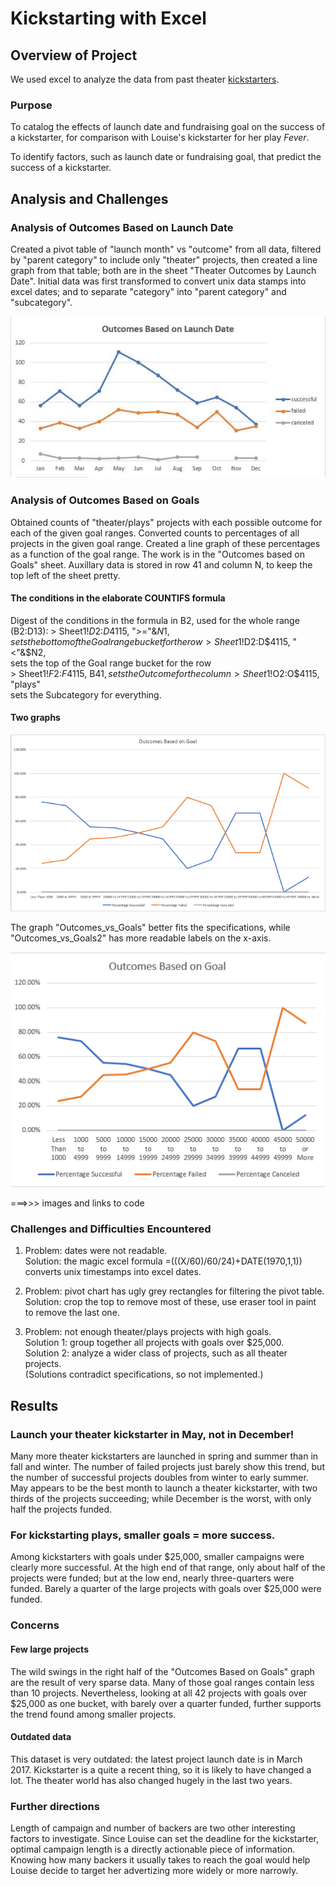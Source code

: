 # Kickstarting with Excel



## Overview of Project


 We used excel to analyze the data from past theater [kickstarters](https://www.kickstarter.com/).

### Purpose

 To catalog the effects of launch date and fundraising goal on the success of a kickstarter, for comparison with Louise's kickstarter for her play *Fever*.

 To identify factors, such as launch date or fundraising goal, that predict the success of a kickstarter. 



## Analysis and Challenges



### Analysis of Outcomes Based on Launch Date

 Created a pivot table of "launch month" vs "outcome" from all data, filtered by "parent category" to include only "theater" projects, then created a line graph from that table; both are in the sheet "Theater Outcomes by Launch Date". Initial data was first transformed to convert unix data stamps into excel dates; and to separate "category" into "parent category" and "subcategory".
 
 ![Here's the graph.](/resources/Theater_Outcomes_vs_Launch.png)



### Analysis of Outcomes Based on Goals


 Obtained counts of "theater/plays" projects with each possible outcome for each of the given goal ranges. Converted counts to percentages of all projects in the given goal range. Created a line graph of these percentages as a function of the goal range. The work is in the "Outcomes based on Goals" sheet. Auxillary data is stored in row 41 and column N, to keep the top left of the sheet pretty.

#### The conditions in the elaborate COUNTIFS formula

 Digest of the conditions in the formula in B2, used for the whole range (B2:D13):
		> Sheet1!$D$2:$D$4115, ">="&$N1,  
sets the bottom of the Goal range bucket for the row  
		> Sheet1!$D$2:$D$4115, "<"&$N2,  
sets the top of the Goal range bucket for the row  
		> Sheet1!$F$2:$F$4115, B$41,  
sets the Outcome for the column  
		> Sheet1!$O$2:$O$4115, "plays"  
sets the Subcategory for everything.  

#### Two graphs


![Requested graph.](/resources/Outcomes_vs_Goals.png)

 The graph "Outcomes_vs_Goals" better fits the specifications, while "Outcomes_vs_Goals2" has more readable labels on the x-axis.

![Better graph.](/resources/Outcomes_vs_Goals2.png)


 ===>>> images and links to code

### Challenges and Difficulties Encountered



1. Problem: dates were not readable.  
 Solution: the magic excel formula  =(((X/60)/60/24)+DATE(1970,1,1)) converts unix timestamps into excel dates.

2. Problem: pivot chart has ugly grey rectangles for filtering the pivot table.  
 Solution: crop the top to remove most of these, use eraser tool in paint to remove the last one.

3. Problem: not enough theater/plays projects with high goals.  
 Solution 1: group together all projects with goals over $25,000.  
 Solution 2: analyze a wider class of projects, such as all theater projects.  
 (Solutions contradict specifications, so not implemented.)

## Results



### Launch your theater kickstarter in May, not in December!

 Many more theater kickstarters are launched in spring and summer than in fall and winter. The number of failed projects just barely show this trend, but the number of successful projects doubles from winter to early summer. May appears to be the best month to launch a theater kickstarter, with two thirds of the projects succeeding; while December is the worst, with only half the projects funded.

### For kickstarting plays, smaller goals = more success.

 Among kickstarters with goals under $25,000, smaller campaigns were clearly more successful. At the high end of that range, only about half of the projects were funded; but at the low end, nearly three-quarters were funded. Barely a quarter of the large projects with goals over $25,000 were funded.

### Concerns

#### Few large projects

  The wild swings in the right half of the "Outcomes Based on Goals" graph are the result of very sparse data. Many of those goal ranges contain less than 10 projects. Nevertheless, looking at all 42 projects with goals over $25,000 as one bucket, with barely over a quarter funded, further supports the trend found among smaller projects.

#### Outdated data

 This dataset is very outdated: the latest project launch date is in March 2017. Kickstarter is a quite a recent thing, so it is likely to have changed a lot. The theater world has also changed hugely in the last two years.


### Further directions

 Length of campaign and number of backers are two other interesting factors to investigate. Since Louise can set the deadline for the kickstarter, optimal campaign length is a directly actionable piece of information. Knowing how many backers it usually takes to reach the goal would help Louise decide to target her advertizing more widely or more narrowly.


